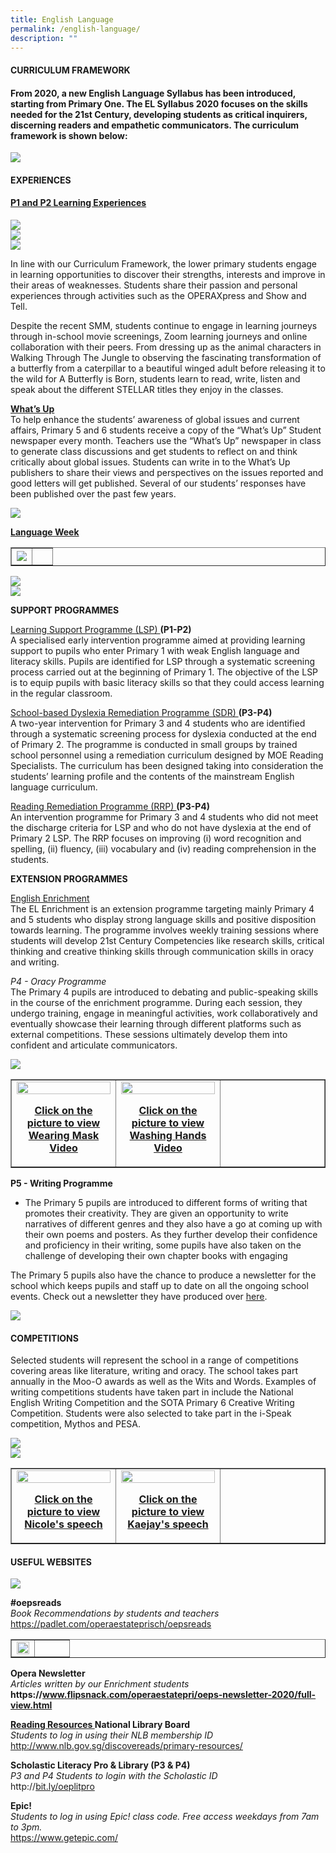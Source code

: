 ```yaml
---
title: English Language
permalink: /english-language/
description: ""
---
```

<h4><strong>CURRICULUM FRAMEWORK</strong></h4>
<h4>From 2020, a new English Language Syllabus has been introduced, starting from Primary One. The EL Syllabus 2020 focuses on the skills needed for the 21st Century, developing students as critical inquirers, discerning readers and empathetic communicators. The curriculum framework is shown below:</h4>
<img src="/images/el1.png">
<h4><strong>EXPERIENCES</strong></h4>
<h4><u>P1 and P2 Learning Experiences</u></h4>
<img src="/images/el2.jpg"><br>
<img src="/images/el3.png"><br>
<img src="/images/el4.jpg">
<p>In line with our Curriculum Framework, the lower primary students engage in learning opportunities to discover their strengths, interests and improve in their areas of weaknesses. Students share their passion and personal experiences through activities such as the OPERAXpress and Show and Tell.</p>
<p>Despite the recent SMM, students continue to engage in learning journeys through in-school movie screenings, Zoom learning journeys and online collaboration with their peers. From dressing up as the animal characters in Walking Through The Jungle to observing the fascinating transformation of a butterfly from a caterpillar to a beautiful winged adult before releasing it to the wild for A Butterfly is Born, students learn to read, write, listen and speak about the different STELLAR titles they enjoy in the classes.</p>
<p><strong><u>What&rsquo;s Up<br /></u></strong>To help enhance the students&rsquo; awareness of global issues and current affairs, Primary 5 and 6 students receive a copy of the &ldquo;What&rsquo;s Up&rdquo; Student newspaper every month. Teachers use the &ldquo;What&rsquo;s Up&rdquo; newspaper in class to generate class discussions and get students to reflect on and think critically about global issues. Students can write in to the What&rsquo;s Up publishers to share their views and perspectives on the issues reported and good letters will get published. Several of our students&rsquo; responses have been published over the past few years.</p>
<img src="/images/el5.png">
<p><span style="text-decoration: underline;"><strong>Language Week</strong></span></p>
<table style="border-collapse: collapse; width: 100%;" border="1">
<tbody>
<tr>
<td style="width: 50%;"><img src="/images/el6.jpg"/></td>
<td style="width: 50%;">&nbsp;</td>
</tr>
</tbody>
</table>
<img src="/images/el7.jpg"><br>
<img src="/images/el8.jpg">
<p><strong>SUPPORT PROGRAMMES</strong></p>
<p><u>Learning Support Programme (LSP)&nbsp;</u><strong>(P1-P2)<br /></strong>A specialised early intervention programme aimed at providing learning support to pupils who enter Primary 1 with weak English language and literacy skills. Pupils are identified for LSP through a systematic screening process carried out at the beginning of Primary 1. The objective of the LSP is to equip pupils with basic literacy skills so that they could access learning in the regular classroom.</p>
<p><u>School-based Dyslexia Remediation Programme (SDR) </u><strong>(P3-P4)<br /></strong>A two-year intervention for Primary 3 and 4 students who are identified through a systematic screening process for dyslexia conducted at the end of Primary 2. The programme is conducted in small groups by trained school personnel using a remediation curriculum designed by MOE Reading Specialists. The curriculum has been designed taking into consideration the students&rsquo; learning profile and the contents of the mainstream English language curriculum.</p>
<p><u>Reading Remediation Programme (RRP) </u><strong>(P3-P4)<br /></strong>An intervention programme for Primary 3 and 4 students who did not meet the discharge criteria for LSP and who do not have dyslexia at the end of Primary 2 LSP. The RRP focuses on improving (i) word recognition and spelling, (ii) fluency, (iii) vocabulary and (iv) reading comprehension in the students.</p>
<p><strong>EXTENSION PROGRAMMES</strong></p>
<p><u>English Enrichment<br /></u>The EL Enrichment is an extension programme targeting mainly Primary 4 and 5 students who display strong language skills and positive disposition towards learning. The programme involves weekly training sessions where students will develop 21st Century Competencies like research skills, critical thinking and creative thinking skills through communication skills in oracy and writing.</p>
<p><em>P4 - Oracy Programme<br /></em>The Primary 4 pupils are introduced to debating and public-speaking skills in the course of the enrichment programme. During each session, they undergo training, engage in meaningful activities, work collaboratively and eventually showcase their learning through different platforms such as external competitions. These sessions ultimately develop them into confident and articulate communicators.</p>
<img src="/images/el9.jpg">
<table style="border-collapse: collapse; width: 100%;" border="1">
<tbody>
<tr>
<td style="width: 33.3333%;"><a href="https://drive.google.com/file/d/12XCaQi5LtMsYdvfsi5D9ixmswYpynnAS/view"><img style="width: 100%;" src="/images/el11.jpg" /></a>
<p style="text-align: center;"><strong><a href="https://drive.google.com/file/d/12XCaQi5LtMsYdvfsi5D9ixmswYpynnAS/view">Click on the picture to view Wearing Mask Video</a></strong></p></td>
<td style="width: 33.3333%;"><a href="https://drive.google.com/file/d/1KbZ0KrRVuxMAt8A0mxjmysjdi7vshpcZ/view"><img style="width: 100%;" src="/images/el12.jpg" /></a>
<p style="text-align: center;"><strong><a href="https://drive.google.com/file/d/1KbZ0KrRVuxMAt8A0mxjmysjdi7vshpcZ/view">Click on the picture to view Washing Hands Video</a></strong></p></td>
<td style="width: 33.3333%;">&nbsp;</td>
</tr>
</tbody>
</table>
<p><strong>P5 - Writing Programme</strong></p>
<ul>
<li>The Primary 5 pupils are introduced to different forms of writing that promotes their creativity. They are given an opportunity to write narratives of different genres and they also have a go at coming up with their own poems and posters. As they further develop their confidence and proficiency in their writing, some pupils have also taken on the challenge of developing their own chapter books with engaging</li>
</ul>
<p>The Primary 5 pupils also have the chance to produce a newsletter for the school which keeps pupils and staff up to date on all the ongoing school events. Check out a newsletter they have produced over&nbsp;<a href="https://www.flipsnack.com/operaestatepri/oeps-newsletter-2020/full-view.html"><u>here</u></a>.</p>
<img src="/images/el13.jpg">
<h4><strong>COMPETITIONS</strong></h4>
<p>Selected students will represent the school in a range of competitions covering areas like literature, writing and oracy. The school takes part annually in the Moo-O awards as well as the Wits and Words. Examples of writing competitions students have taken part in include the National English Writing Competition and the SOTA Primary 6 Creative Writing Competition. Students were also selected to take part in the i-Speak competition, Mythos and PESA.</p>
<img src="/images/el14.jpg"><br>
<img src="/images/el15.jpg">
<table style="border-collapse: collapse; width: 100%;" border="1">
<tbody>
<tr>
<td style="width: 33.3333%;"><a href="https://www.youtube.com/watch?app=desktop&v=UZncKMZ9DOE&feature=youtu.be"><img style="width: 100%;" src="/images/el16.jpeg" /></a>
<p style="text-align: center;"><strong><a href="https://www.youtube.com/watch?app=desktop&amp;v=UZncKMZ9DOE&amp;feature=youtu.be">Click on the picture to view Nicole's speech</a></strong></p></td>
<td style="width: 33.3333%;"><a href="https://www.youtube.com/watch?app=desktop&v=xcXO42qryeA&feature=youtu.be"><img style="width: 100%;" src="/images/el17.jpeg" /></a>
<p style="text-align: center;"><strong><a href="https://www.youtube.com/watch?app=desktop&amp;v=xcXO42qryeA&amp;feature=youtu.be">Click on the picture to view Kaejay's speech</a></strong></p></td>
<td style="width: 33.3333%;">&nbsp;</td>
</tr>
</tbody>
</table>
<h4><strong>USEFUL WEBSITES</strong></h4>
<img src="/images/el18.jpg">
<p><strong>#oepsreads<br /></strong><em>Book Recommendations by students and teachers<br /></em><a href="https://padlet.com/operaestateprisch/oepsreads">https://padlet.com/operaestateprisch/oepsreads</a></p>
<table style="border-collapse: collapse; width: 100%;" border="1">
<tbody>
<tr>
<td style="width: 40%;"><img style="width: 100%;" src="/images/el19.jpg"/></td>
<td style="width: 60%;">&nbsp;</td>
</tr>
</tbody>
</table>
<p><strong>Opera Newsletter<br /></strong><em>Articles written by our Enrichment students<br /></em><strong>https://</strong><strong><a href="http://www.flipsnack.com/operaestatepri/oeps-newsletter-2020/full-view.html">www.flipsnack.com/operaestatepri/oeps-newsletter-2020/full-view.html</a></strong></p>
<p><u><strong>Reading Resources </strong></u><strong>National Library Board<br /></strong><em>Students to log in using their NLB membership ID<br /></em><a href="http://www.nlb.gov.sg/discovereads/primary-resources/"><u>http://www.nlb.gov.sg/discovereads/primary-resources/</u></a></p>
<p><strong>Scholastic Literacy Pro &amp; Library (P3 &amp; P4)<br /></strong><em>P3 and P4 Students to login with the Scholastic ID<br /></em>http://<a href="http://bit.ly/oeplitpro">bit.ly/oeplitpro</a></p>
<p><strong>Epic!<br /></strong><em>Students to log in using Epic! class code. Free access weekdays from 7am to 3pm.<br /></em><a href="https://www.getepic.com/"><u>https://www.getepic.com/</u></a></p>